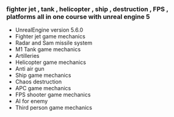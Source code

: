 ### fighter jet , tank , helicopter , ship , destruction , FPS , platforms all in one course with unreal engine 5

* UnrealEngine version 5.6.0
* Fighter jet game mechanics
* Radar and Sam missile system
* M1 Tank game mechanics
* Artilleries
* Helicopter game mechanics
* Anti air gun
* Ship game mechanics
* Chaos destruction
* APC game mechanics
* FPS shooter game mechanics
* AI for enemy
* Third person game mechanics
